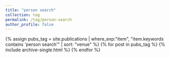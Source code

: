 ```yaml
---
title: "person search"
collection: tag
permalink: /tag/person-search
author_profile: false
---
```

{% assign pubs_tag = site.publications | where_exp:"item", "item.keywords contains 'person search'" | sort: "venue" %}
{% for post in pubs_tag %}
  {% include archive-single.html %}
{% endfor %}